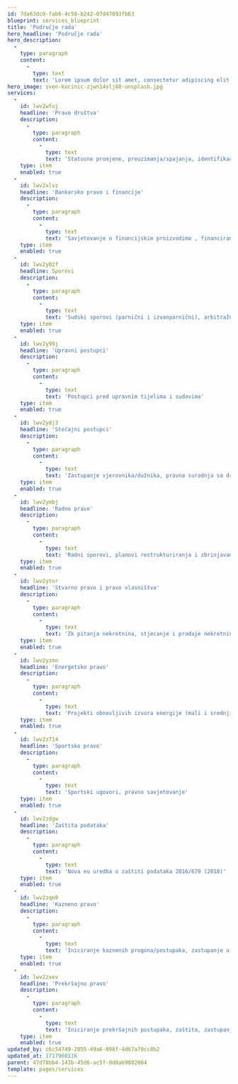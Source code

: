 ```yaml
---
id: 7da63dc0-fab6-4c58-b242-07d47093fb63
blueprint: services_blueprint
title: 'Područje rada'
hero_headline: 'Područje rada'
hero_description:
  -
    type: paragraph
    content:
      -
        type: text
        text: 'Lorem ipsum dolor sit amet, consectetur adipiscing elit, sed do eiusmod tempor incididunt ut labore et dolore magna aliqua.'
hero_image: sven-kucinic-zjwn14slj88-unsplash.jpg
services:
  -
    id: lwv2wfuj
    headline: 'Pravo društva'
    description:
      -
        type: paragraph
        content:
          -
            type: text
            text: 'Statusne promjene, preuzimanja/spajanja, identifikacija i kontrola rizika, dubinske pravne analize, ulaganja, likvidacije, zastupanja društava, ugovorno pravo, regulatorna pitanja, naplata'
    type: item
    enabled: true
  -
    id: lwv2xlvz
    headline: 'Bankarsko pravo i financije'
    description:
      -
        type: paragraph
        content:
          -
            type: text
            text: 'Savjetovanje o financijskim proizvodima , financiranje imovine, projektno, financiranje, osiguranja, factoring'
    type: item
    enabled: true
  -
    id: lwv2y02f
    headline: Sporovi
    description:
      -
        type: paragraph
        content:
          -
            type: text
            text: 'Sudski sporovi (parnični i izvanparnični), arbitražni postupci, medijacija (mirenje), ovrhe'
    type: item
    enabled: true
  -
    id: lwv2y99j
    headline: 'Upravni postupci'
    description:
      -
        type: paragraph
        content:
          -
            type: text
            text: 'Postupci pred upravnim tijelima i sudovima'
    type: item
    enabled: true
  -
    id: lwv2ydj3
    headline: 'Stečajni postupci'
    description:
      -
        type: paragraph
        content:
          -
            type: text
            text: 'Zastupanje vjerovnika/dužnika, pravna suradnja sa društvom u stečaju, restrukturiranje stečajnog dužnika'
    type: item
    enabled: true
  -
    id: lwv2ymbj
    headline: 'Radno pravo'
    description:
      -
        type: paragraph
        content:
          -
            type: text
            text: 'Radni sporovi, planovi restrukturiranja i zbrinjavanja viška troškova, ugovori o radu i managerski, ugovori, izrada pravilnika o radu i statusne dokumentacije društva, ishođenje radnih dozvola'
    type: item
    enabled: true
  -
    id: lwv2ytnr
    headline: 'Stvarno pravo i pravo vlasništva'
    description:
      -
        type: paragraph
        content:
          -
            type: text
            text: 'Zk pitanja nekretnina, stjecanje i prodaje nekretnina, zakup /najam'
    type: item
    enabled: true
  -
    id: lwv2yzmo
    headline: 'Energetsko pravo'
    description:
      -
        type: paragraph
        content:
          -
            type: text
            text: 'Projekti obnovljivih izvora energije (mali i srednji)'
    type: item
    enabled: true
  -
    id: lwv2z714
    headline: 'Sportsko pravo'
    description:
      -
        type: paragraph
        content:
          -
            type: text
            text: 'Sportski ugovori, pravno savjetovanje'
    type: item
    enabled: true
  -
    id: lwv2zdgw
    headline: 'Zaštita podataka'
    description:
      -
        type: paragraph
        content:
          -
            type: text
            text: 'Nova eu uredba o zaštiti podataka 2016/679 (2018)'
    type: item
    enabled: true
  -
    id: lwv2zqe0
    headline: 'Kazneno pravo'
    description:
      -
        type: paragraph
        content:
          -
            type: text
            text: 'Iniciranje kaznenih progona/postupaka, zastupanje u kaznenim postupcima radi gospodarskih kaznenih djela'
    type: item
    enabled: true
  -
    id: lwv2zxev
    headline: 'Prekršajno pravo'
    description:
      -
        type: paragraph
        content:
          -
            type: text
            text: 'Iniciranje prekršajnih postupaka, zaštita, zastupanje'
    type: item
    enabled: true
updated_by: c6c54749-2055-49a6-898f-4d67a70cc8b2
updated_at: 1717960116
parent: 47d78bb4-143b-45d6-ac5f-0d8ab9802064
template: pages/services
---
```

